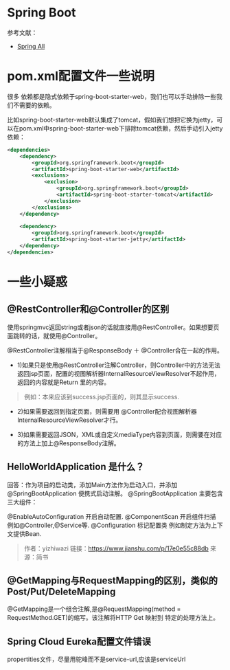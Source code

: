 # Spring Boot
参考文献：
- [Spring All](https://github.com/wuyouzhuguli/SpringAll)

# pom.xml配置文件一些说明
很多 依赖都是隐式依赖于spring-boot-starter-web，我们也可以手动排除一些我们不需要的依赖。

比如spring-boot-starter-web默认集成了tomcat，假如我们想把它换为jetty，可以在pom.xml中spring-boot-starter-web下排除tomcat依赖，然后手动引入jetty依赖：
```xml
<dependencies>
    <dependency>
        <groupId>org.springframework.boot</groupId>
        <artifactId>spring-boot-starter-web</artifactId>
        <exclusions>
            <exclusion>
                <groupId>org.springframework.boot</groupId>
                <artifactId>spring-boot-starter-tomcat</artifactId>
            </exclusion>
        </exclusions>
    </dependency>
    
    <dependency>
        <groupId>org.springframework.boot</groupId>
        <artifactId>spring-boot-starter-jetty</artifactId>
    </dependency>
</dependencies>
```


# 一些小疑惑
## @RestController和@Controller的区别
使用springmvc返回string或者json的话就直接用@RestController。如果想要页面跳转的话，就使用@Controller。

@RestController注解相当于@ResponseBody ＋ @Controller合在一起的作用。


- 1)如果只是使用@RestController注解Controller，则Controller中的方法无法返回jsp页面，配置的视图解析器InternalResourceViewResolver不起作用，返回的内容就是Return 里的内容。

>例如：本来应该到success.jsp页面的，则其显示success.

- 2)如果需要返回到指定页面，则需要用 @Controller配合视图解析器InternalResourceViewResolver才行。

- 3)如果需要返回JSON，XML或自定义mediaType内容到页面，则需要在对应的方法上加上@ResponseBody注解。

## HelloWorldApplication  是什么？
回答：作为项目的启动类，添加Main方法作为启动入口，并添加@SpringBootApplication 便携式启动注解。
@SpringBootApplication 主要包含三大组件：

@EnableAutoConfiguration 开启自动配置.
@ComponentScan 开启组件扫描   例如@Controller,@Service等.
@Configuration 标记配置类   例如制定方法为上下文提供Bean.

>作者：yizhiwazi
链接：https://www.jianshu.com/p/17e0e55c88db
来源：简书

## @GetMapping与RequestMapping的区别，类似的Post/Put/DeleteMapping
@GetMapping是一个组合注解,是@RequestMapping(method = RequestMethod.GET)的缩写。该注解将HTTP Get 映射到 特定的处理方法上。

## Spring Cloud Eureka配置文件错误
propertities文件，尽量用驼峰而不是service-url,应该是serviceUrl

